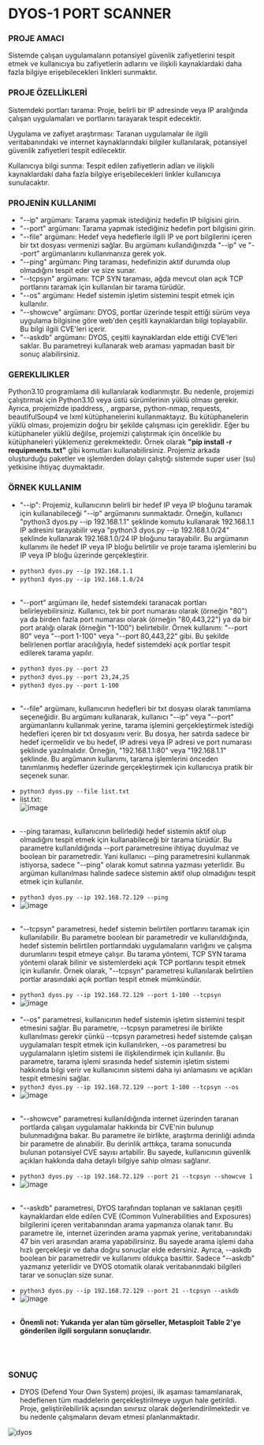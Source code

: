 # <b>DYOS-1 PORT SCANNER</b>

### <b>PROJE AMACI</b> 
<p>Sistemde çalışan uygulamaların potansiyel güvenlik zafiyetlerini tespit etmek ve kullanıcıya bu zafiyetlerin adlarını ve ilişkili kaynaklardaki daha fazla bilgiye erişebilecekleri linkleri sunmaktır.</p>

### <b>PROJE ÖZELLİKLERİ</b>
<p>Sistemdeki portları tarama: Proje, belirli bir IP adresinde veya IP aralığında çalışan uygulamaları ve portlarını tarayarak tespit edecektir.</p>
<p>Uygulama ve zafiyet araştırması: Taranan uygulamalar ile ilgili veritabanındaki ve internet kaynaklarındaki bilgiler kullanılarak, potansiyel güvenlik zafiyetleri tespit edilecektir.</p>
<p>Kullanıcıya bilgi sunma: Tespit edilen zafiyetlerin adları ve ilişkili kaynaklardaki daha fazla bilgiye erişebilecekleri linkler kullanıcıya sunulacaktır.</p>
<p></p>

### <b>PROJENİN KULLANIMI</b>
* "--ip" argümanı: Tarama yapmak istediğiniz hedefin IP bilgisini girin.
* "--port" argümanı: Tarama yapmak istediğiniz hedefin port bilgisini girin.
* "--file" argümanı: Hedef veya hedeflerle ilgili IP ve port bilgilerini içeren bir txt dosyası vermenizi sağlar. Bu argümanı kullandığınızda "--ip" ve "--port" argümanlarını kullanmanıza gerek yok.
* "--ping" argümanı: Ping taraması, hedefinizin aktif durumda olup olmadığını tespit eder ve size sunar.
* "--tcpsyn" argümanı: TCP SYN taraması, ağda mevcut olan açık TCP portlarını taramak için kullanılan bir tarama türüdür.
* "--os" argümanı: Hedef sistemin işletim sistemini tespit etmek için kullanılır.
* "--showcve" argümanı: DYOS, portlar üzerinde tespit ettiği sürüm veya uygulama bilgisine göre web'den çeşitli kaynaklardan bilgi toplayabilir. Bu bilgi ilgili CVE'leri içerir.
 * "--askdb" argümanı: DYOS, çeşitli kaynaklardan elde ettiği CVE'leri saklar. Bu parametreyi kullanarak web araması yapmadan basit bir sonuç alabilirsiniz.

### <b>GEREKLILIKLER</b>
<p>Python3.10 programlama dili kullanılarak kodlanmıştır. Bu nedenle, projemizi çalıştırmak için Python3.10 veya üstü sürümlerinin yüklü olması gerekir. Ayrıca, projemizde ipaddress, , argparse, python-nmap, requests, beautifulSoup4 ve lxml kütüphanelerini kullanmaktayız. Bu kütüphanelerin yüklü olması, projemizin doğru bir şekilde çalışması için gereklidir. Eğer bu kütüphaneler yüklü değilse, projemizi çalıştırmak için öncelikle bu kütüphaneleri yüklemeniz gerekmektedir. Örnek olarak <b>"pip install -r requipments.txt"</b> gibi komutları kullanabilirsiniz. Projemiz arkada oluşturduğu paketler ve işlemlerden dolayı çalıştığı sistemde super user (su) yetkisine ihtiyaç duymaktadır.</p>

### <b>ÖRNEK KULLANIM</b>
- <p>"--ip": Projemiz, kullanıcının belirli bir hedef IP veya IP bloğunu taramak için kullanabileceği "--ip" argümanını sunmaktadır. Örneğin, kullanıcı "python3 dyos.py --ip 192.168.1.1" şeklinde komutu kullanarak 192.168.1.1 IP adresini tarayabilir veya "python3 dyos.py --ip 192.168.1.0/24" şeklinde kullanarak 192.168.1.0/24 IP bloğunu tarayabilir. Bu argümanın kullanımı ile hedef IP veya IP bloğu belirtilir ve proje tarama işlemlerini bu IP veya IP bloğu üzerinde gerçekleştirir.</p>
- ```python3 dyos.py --ip 192.168.1.1```
- ```python3 dyos.py --ip 192.168.1.0/24```
<br><br>
- <p>"--port" argümanı ile, hedef sistemdeki taranacak portları belirleyebilirsiniz. Kullanıcı, tek bir port numarası olarak (örneğin "80") ya da birden fazla port numarası olarak (örneğin "80,443,22") ya da bir port aralığı olarak (örneğin "1-100") belirtebilir. Örnek kullanım: "--port 80" veya "--port 1-100" veya "--port 80,443,22" gibi. Bu şekilde belirlenen portlar aracılığıyla, hedef sistemdeki açık portlar tespit edilerek tarama yapılır.</p>
- ```python3 dyos.py --port 23```
- ```python3 dyos.py --port 23,24,25```
- ```python3 dyos.py --port 1-100```
<br><br>
- <p>"--file" argümanı, kullanıcının hedefleri bir txt dosyası olarak tanımlama seçeneğidir. Bu argümanı kullanarak, kullanıcı "--ip" veya "--port" argümanlarını kullanmak yerine, tarama işlemini gerçekleştirmek istediği hedefleri içeren bir txt dosyasını verir. Bu dosya, her satırda sadece bir hedef içermelidir ve bu hedef, IP adresi veya IP adresi ve port numarası şeklinde yazılmalıdır. Örneğin, "192.168.1.1:80" veya "192.168.1.1" şeklinde. Bu argümanın kullanımı, tarama işlemlerini önceden tanımlanmış hedefler üzerinde gerçekleştirmek için kullanıcıya pratik bir seçenek sunar.</p>
- ```python3 dyos.py --file list.txt```
- list.txt: <br>![image](https://user-images.githubusercontent.com/102908626/215258511-bf64d776-1a95-4765-9228-31e9d5b91e21.png)
<br><br>
- <p>--ping taraması, kullanıcının belirlediği hedef sistemin aktif olup olmadığını tespit etmek için kullanabileceği bir tarama türüdür. Bu parametre kullanıldığında --port parametresine ihtiyaç duyulmaz ve boolean bir parametredir. Yani kullanıcı --ping parametresini kullanmak istiyorsa, sadece "--ping" olarak komut satırına yazması yeterlidir. Bu argüman kullanılması halinde sadece sistemin aktif olup olmadığını tespit etmek için kullanılır.</p>
- ```python3 dyos.py --ip 192.168.72.129 --ping```
- ![image](https://user-images.githubusercontent.com/102908626/215259085-8ab5e7ba-bc84-48c4-948d-972c20dab694.png)
<br><br>
- <p>"--tcpsyn" parametresi, hedef sistemin belirtilen portlarını taramak için kullanılabilir. Bu parametre boolean bir parametredir ve kullanıldığında, hedef sistemin belirtilen portlarındaki uygulamaların varlığını ve çalışma durumlarını tespit etmeye çalışır. Bu tarama yöntemi, TCP SYN tarama yöntemi olarak bilinir ve sistemlerdeki açık TCP portlarını tespit etmek için kullanılır. Örnek olarak, "--tcpsyn" parametresi kullanılarak belirtilen portlar arasındaki açık portları tespit etmek mümkündür.</p>
- ```python3 dyos.py --ip 192.168.72.129 --port 1-100 --tcpsyn```
- ![image](https://user-images.githubusercontent.com/102908626/215259561-654162fc-65a4-477a-960d-4b59634debc1.png)
<br><br>
- "--os" parametresi, kullanıcının hedef sistemin işletim sistemini tespit etmesini sağlar. Bu parametre, --tcpsyn parametresi ile birlikte kullanılması gerekir çünkü --tcpsyn parametresi hedef sistemde çalışan uygulamaları tespit etmek için kullanılırken, --os parametresi bu uygulamaların işletim sistemi ile ilişkilendirmek için kullanılır. Bu parametre, tarama işlemi sırasında hedef sistemin işletim sistemi hakkında bilgi verir ve kullanıcının sistemi daha iyi anlamasını ve açıkları tespit etmesini sağlar.
- ```python3 dyos.py --ip 192.168.72.129 --port 1-100 --tcpsyn --os```
- ![image](https://user-images.githubusercontent.com/102908626/215260378-1c6c1838-7634-4a0d-b7c5-1fad648810c1.png)
<br><br>
- <p>"--showcve" parametresi kullanıldığında internet üzerinden taranan portlarda çalışan uygulamalar hakkında bir CVE'nin bulunup bulunmadığına bakar. Bu parametre ile birlikte, araştırma derinliği adında bir parametre de alınabilir. Bu derinlik arttıkça, tarama sonucunda bulunan potansiyel CVE sayısı artabilir. Bu sayede, kullanıcının güvenlik açıkları hakkında daha detaylı bilgiye sahip olması sağlanır.</p>
- ```python3 dyos.py --ip 192.168.72.129 --port 21 --tcpsyn --showcve 1```
- ![image](https://user-images.githubusercontent.com/102908626/215260859-590ce863-aa0d-4fe2-b37a-89a3d476b5fd.png)
<br><br>
- <p>"--askdb" parametresi, DYOS tarafından toplanan ve saklanan çeşitli kaynaklardan elde edilen CVE (Common Vulnerabilities and Exposures) bilgilerini içeren veritabanından arama yapmanıza olanak tanır. Bu parametre ile, internet üzerinden arama yapmak yerine, veritabanındaki 47 bin veri arasından arama yapabilirsiniz. Bu sayede arama işlemi daha hızlı gerçekleşir ve daha doğru sonuçlar elde edersiniz. Ayrıca, --askdb boolean bir parametredir ve kullanımı oldukça basittir. Sadece "--askdb" yazmanız yeterlidir ve DYOS otomatik olarak veritabanındaki bilgileri tarar ve sonuçları size sunar.</p>
- ```python3 dyos.py --ip 192.168.72.129 --port 21 --tcpsyn --askdb```
- ![image](https://user-images.githubusercontent.com/102908626/215261323-138e399c-3ef7-4bd3-a37c-03e2097d2631.png)
<br><br>
- <p><b>Önemli not: Yukarıda yer alan tüm görseller, Metasploit Table 2'ye gönderilen ilgili sorguların sonuçlarıdır.</b></p>
<br><br>
### <b>SONUÇ</b>
- DYOS (Defend Your Own System) projesi, ilk aşaması tamamlanarak, hedeflenen tüm maddelerin gerçekleştirilmeye uygun hale getirildi. Proje, geliştirilebilirlik açısından sınırsız olarak değerlendirilmektedir ve bu nedenle çalışmaların devam etmesi planlanmaktadır.

![dyos](https://user-images.githubusercontent.com/102908626/215262280-5a64398f-966f-4bf0-89e7-e9be36435f64.gif)


